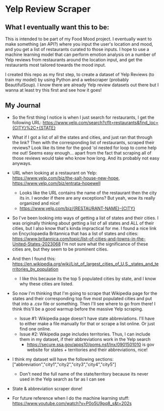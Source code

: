 # Yelp Review Scraper

## What I eventually want this to be:

This is intended to be part of my Food Mood project. I eventually want to make something (an API?) where you input the user's location and mood, and you get a list of restaurants curated to those inputs. I hope to use a machine learning model that can perform emotion analysis on a number of Yelp reviews from restaurants around the location input, and get the restaurants most tailored towards the mood input.

I created this repo as my first step, to create a dataset of Yelp Reviews (to train my model) by using Python and a webscraper (probably BeautifulSoup). I know there are already Yelp review datasets out there but I wanna at least try this first and see how it goes!

## My Journal

- So the first thing I notice is when I just search for restaurants, I get the following URL: https://www.yelp.com/search?cflt=restaurants&find_loc={CITY}%2C+{STATE}
- What if I got a list of all the states and cities, and just ran that through the link? Then with the corresponding list of restaurants, scraped their reviews? Look like its time for the good 'ol nested for loop to come help me out! Seems easy enough... apart from the fact that scraping all of those reviews would take who know how long. And its probably not easy anyways.
- URL when looking at a restaurant on Yelp: https://www.yelp.com/biz/the-salt-house-new-hope, https://www.yelp.com/biz/entrata-hopewell

  - Looks like the URL contains the name of the restaurant then the city its in. I wonder if there are any exceptions? But yeah, wow its really organized and nice!
  - https://www.yelp.com/biz/{RESTAURANT-NAME}-{CITY}

- So I've been looking into ways of getting a list of states and their cities. I was originally thinking about getting a list of all states and ALL of their cities, but I also know that's kinda impractical for me. I found a nice link on Encyclopaedia Britannica that has a list of states and cities: https://www.britannica.com/topic/list-of-cities-and-towns-in-the-United-States-2023068 I'm not sure what the significance of these cities are, but they seem to be prominent cities.
- And then I found this: https://en.wikipedia.org/wiki/List_of_largest_cities_of_U.S._states_and_territories_by_population
  - I like this because its the top 5 populated cities by state, and I know why these cities are listed.
- So now I'm thinking that I'm going to scrape that Wikipedia page for the states and their corresponding top five most populated cities and put that into a .csv file or something. Then I'll see where to go from there! I think this'll be a good warmup before the massive Yelp scraping.
  - Issue #1: Wikipedia page doesn't have state abbreviations. I'll have to either make a file manually for that or scrape a list online. Or just find one online.
  - Issue #2: Wikipedia page includes territories. Thus, I can include them in my dataset, if their abbreviations work in the Yelp search
    - https://secure.ssa.gov/apps10/poms.nsf/lnx/0901501010 is gov website for states + territories and their abbreviations, nice!
- I think my dataset will have the following sections: ["abbreviation","city1","city2","city3","city4","city5"]
  - Don't need the full name of the state/territory because its never used in the Yelp search as far as I can see
- State & abbreviation scraper done!

- For future reference when I do the machine learning stuff: https://www.youtube.com/watch?v=P0o5U9pq8_s&t=202s
